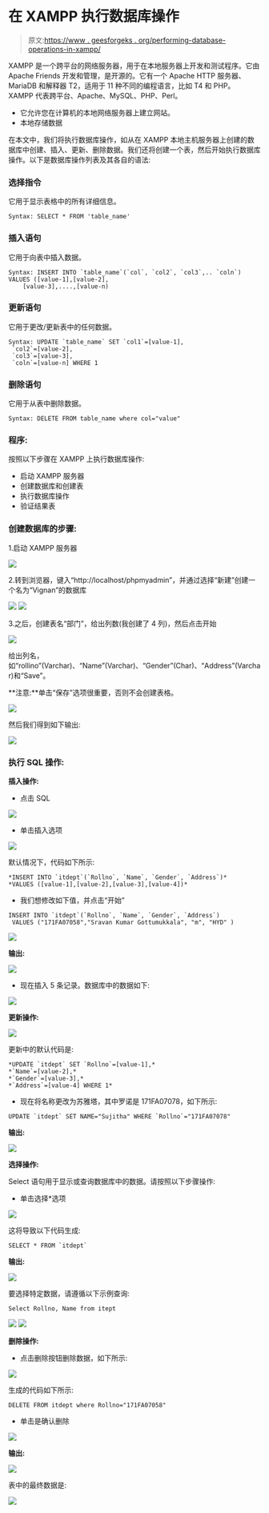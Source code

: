 # 在 XAMPP 执行数据库操作

> 原文:[https://www . geesforgeks . org/performing-database-operations-in-xampp/](https://www.geeksforgeeks.org/performing-database-operations-in-xampp/)

XAMPP 是一个跨平台的网络服务器，用于在本地服务器上开发和测试程序。它由 Apache Friends 开发和管理，是开源的。它有一个 Apache HTTP 服务器、MariaDB 和解释器 T2，适用于 11 种不同的编程语言，比如 T4 和 PHP。 XAMPP 代表跨平台、Apache、MySQL、PHP、Perl。

*   它允许您在计算机的本地网络服务器上建立网站。
*   本地存储数据

在本文中，我们将执行数据库操作，如从在 XAMPP 本地主机服务器上创建的数据库中创建、插入、更新、删除数据。我们还将创建一个表，然后开始执行数据库操作。以下是数据库操作列表及其各自的语法:

### 选择指令

它用于显示表格中的所有详细信息。

```
Syntax: SELECT * FROM 'table_name'
```

### **插入**语句

它用于向表中插入数据。

```
Syntax: INSERT INTO `table_name`(`col`, `col2`, `col3`,.. `coln`) VALUES ([value-1],[value-2],
    [value-3],....,[value-n)
```

### **更新**语句

它用于更改/更新表中的任何数据。

```
Syntax: UPDATE `table_name` SET `col1`=[value-1],
 `col2`=[value-2],
 `col3`=[value-3],
 `coln`=[value-n] WHERE 1
```

### **删除**语句

它用于从表中删除数据。

```
Syntax: DELETE FROM table_name where col="value"
```

### **程序:**

按照以下步骤在 XAMPP 上执行数据库操作:

*   启动 XAMPP 服务器
*   创建数据库和创建表
*   执行数据库操作
*   验证结果表

### **创建数据库的步骤:**

1.启动 XAMPP 服务器

![](img/de54e362d35bec69844f8aaf708cdcd2.png)

2.转到浏览器，键入“http://localhost/phpmyadmin”，并通过选择“新建”创建一个名为“Vignan”的数据库

![](img/523c735d34f3afbf05bba30a36121128.png) ![](img/4ffeacceaad950b7c8e691842f98b80b.png)

3.之后，创建表名“部门”，给出列数(我创建了 4 列)，然后点击开始

![](img/0ecba235a0bdde4a5e9ad8394aead6b5.png)

给出列名，如“rollino”(Varchar)、“Name”(Varchar)、“Gender”(Char)、“Address”(Varchar)和“Save”。

**注意:**单击“保存”选项很重要，否则不会创建表格。

![](img/e21255028e7fac6ac00c79718f9c9e74.png)

然后我们得到如下输出:

![](img/e8a0d95d6ca4065da20515fe2db29656.png)

### **执行 SQL 操作:**

**插入操作:**

*   点击 SQL

![](img/d7023b247a55ce49bfe32f9fa30568ba.png)

*   单击插入选项

![](img/da656bd84347623b2116aa3c78b95e04.png)

默认情况下，代码如下所示:

```
*INSERT INTO `itdept`(`Rollno`, `Name`, `Gender`, `Address`)*
*VALUES ([value-1],[value-2],[value-3],[value-4])*
```

*   我们想修改如下值，并点击“开始”

```
INSERT INTO `itdept`(`Rollno`, `Name`, `Gender`, `Address`)
 VALUES ("171FA07058","Sravan Kumar Gottumukkala", "m", "HYD" )
```

![](img/684d0be6b74e038a6a5e3bb1fe06fe82.png)

**输出:**

![](img/10a45f1bfa5dcff04e5f07e5b5eaaffc.png)

*   现在插入 5 条记录。数据库中的数据如下:

![](img/a9cccdbcbcb69f7b026c06146b4adf02.png)

**更新操作:**

![](img/0dc45e96e5c0ed792147448d0ee6b5da.png)

更新中的默认代码是:

```
*UPDATE `itdept` SET `Rollno`=[value-1],*
*`Name`=[value-2],*
*`Gender`=[value-3],*
*`Address`=[value-4] WHERE 1*
```

*   现在将名称更改为苏雅塔，其中罗诺是 171FA07078，如下所示:

```
UPDATE `itdept` SET NAME="Sujitha" WHERE `Rollno`="171FA07078"
```

**输出:**

![](img/9ce93848164c72d2973c48d5224ef518.png)

**选择操作:**

Select 语句用于显示或查询数据库中的数据。请按照以下步骤操作:

*   单击选择*选项

![](img/9252c7ae99610820ce08fab8078a1e9c.png)

这将导致以下代码生成:

```
SELECT * FROM `itdept` 
```

**输出:**

![](img/7afe50839f866d1b4d7ea10afe3045f1.png)

要选择特定数据，请遵循以下示例查询:

```
Select Rollno, Name from itept
```

![](img/2ea99f59c9b0f6e66f3d9928d745da7c.png) ![](img/fc446d56b2c10a7b1edce0e3936dceae.png)

**删除操作:**

*   点击删除按钮删除数据，如下所示:

![](img/7a24e8cabc397a7ce6433efe5f2d067d.png)

生成的代码如下所示:

```
DELETE FROM itdept where Rollno="171FA07058"
```

*   单击是确认删除

![](img/b54ba7157713d3a644d1957798812106.png)

**输出:**

![](img/ea24ab4c89a36a1926d4158570c8bd7f.png)

表中的最终数据是:

![](img/cfe72be9ddaea7e37465065bbc52a8a6.png)